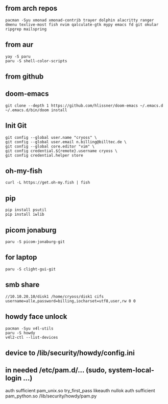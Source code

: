 ##  from arch repos 
    pacman -Syu xmonad xmonad-contrib trayer dolphin alacritty ranger dmenu texlive-most fish nvim qalculate-gtk mypy emacs fd git okular ripgrep mailspring
##  from aur    
    yay -S paru
    paru -S shell-color-scripts 
##  from github
##  doom-emacs
    git clone --depth 1 https://github.com/hlissner/doom-emacs ~/.emacs.d
    ~/.emacs.d/bin/doom install 
## Init Git 
    git config --global user.name "cryoss" \
    git config --global user.email n.billing@billtec.de \
    git config --global core.editor "vim" \
    git config credential.${remote}.username cryoss \ 
    git config credential.helper store

##  oh-my-fish
    curl -L https://get.oh-my.fish | fish 
##  pip
    pip install psutil
    pip install iwlib
##  picom jonaburg
    paru -S picom-jonaburg-git
##  for laptop 
    paru -S clight-gui-git
    
##  smb share
    //10.10.20.10/disk1 /home/cryoss/disk1 cifs username=alle,password=billing,iocharset=utf8,user,rw 0 0
    
    
##  howdy face unlock
    pacman -Syu v4l-utils
    paru -S howdy
    v4l2-ctl --list-devices
##  device to /lib/security/howdy/config.ini
   
   
## in needed /etc/pam.d/... (sudo, system-local-login ...)
   auth		sufficient  	pam_unix.so try_first_pass likeauth nullok
   auth		sufficient  	pam_python.so /lib/security/howdy/pam.py
